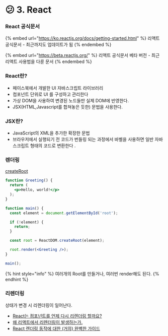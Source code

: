 # 😕 3. React

### React 공식문서

{% embed url="https://ko.reactjs.org/docs/getting-started.html" %}
리액트 공식문서 - 최근까지도 업데이트가 됨
{% endembed %}

{% embed url="https://beta.reactjs.org/" %}
리액트 공식문서 베타 버전 - 최근 리액트 사용법을 다룬 문서
{% endembed %}

### React란?

* 페이스북에서 개발한 UI 자바스크립트 라이브러리
* 컴포넌트 단위로 UI 를 구성하고 관리한다
* 가상 DOM을 사용하여 변경된 노드들만 실제 DOM에 반영한다.
* JSX(HTML,Javascript를 합쳐놓은 듯한) 문법을 사용한다.

### JSX란?

* JavaScript의 XML을 추가한 확장한 문법
* 브라우저에서 실행되기 전 코드가 번들링 되는 과정에서 바벨을 사용하면 일반 자바스크립트 형태의 코드로 변환한다 .

### 렌더링

[createRoot](https://beta.reactjs.org/reference/react-dom/client/createRoot)

```jsx
function Greeting() {
  return (
    <p>Hello, world!</p>
  );
}

function main() {
  const element = document.getElementById('root');

  if (!element) {
    return;
  }

  const root = ReactDOM.createRoot(element);

  root.render(<Greeting />);
}

main();

```

{% hint style="info" %}
여러개의 Root를 만들거나, 여러번 render해도 된다.
{% endhint %}

### 리렌더링

상태가 변경 시 리렌더링이 일어난다.

* [React는 컴포넌트를 언제 다시 리렌더링 할까요?](https://velog.io/@surim014/react-rerender)
* [왜 리액트에서 리렌더링이 발생하는가.](https://medium.com/@yujso66/%EB%B2%88%EC%97%AD-%EC%99%9C-%EB%A6%AC%EC%95%A1%ED%8A%B8%EC%97%90%EC%84%9C-%EB%A6%AC%EB%A0%8C%EB%8D%94%EB%A7%81%EC%9D%B4-%EB%B0%9C%EC%83%9D%ED%95%98%EB%8A%94%EA%B0%80-74dd239b0063)
* [React 렌더링 동작에 대한 (거의) 완벽한 가이드](https://velog.io/@superlipbalm/blogged-answers-a-mostly-complete-guide-to-react-rendering-behavior)

